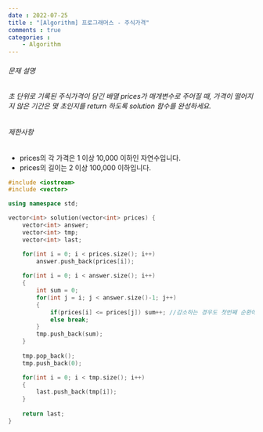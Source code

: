 ```yaml
---
date : 2022-07-25
title : "[Algorithm] 프로그래머스 - 주식가격"
comments : true
categories :
    - Algorithm
---
```


###### 문제 설명

###### 초 단위로 기록된 주식가격이 담긴 배열 prices가 매개변수로 주어질 때, 가격이 떨어지지 않은 기간은 몇 초인지를 return 하도록 solution 함수를 완성하세요.
###### 제한사항
* prices의 각 가격은 1 이상 10,000 이하인 자연수입니다.
* prices의 길이는 2 이상 100,000 이하입니다.

```c++
#include <iostream>
#include <vector>

using namespace std;

vector<int> solution(vector<int> prices) {
    vector<int> answer;
    vector<int> tmp;
    vector<int> last;

    for(int i = 0; i < prices.size(); i++)
        answer.push_back(prices[i]);
    
    for(int i = 0; i < answer.size(); i++)
    {
        int sum = 0;
        for(int j = i; j < answer.size()-1; j++)
        {   
            if(prices[i] <= prices[j]) sum++; //감소하는 경우도 첫번째 순환에서 처리된다.
            else break;
        }     
        tmp.push_back(sum);
    }
    
    tmp.pop_back();
    tmp.push_back(0);

    for(int i = 0; i < tmp.size(); i++)
    {
        last.push_back(tmp[i]);
    }
    
    return last;
}
```